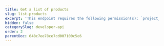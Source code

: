 ```yaml
---
title: Get a list of products
slug: list-products
excerpt: 'This endpoint requires the following permission(s): `project_configuration:products:read`.'
hidden: false
categorySlug: developer-api
order: 2
parentDoc: 648c7ee78ce7cd007100c5e6
---
```

